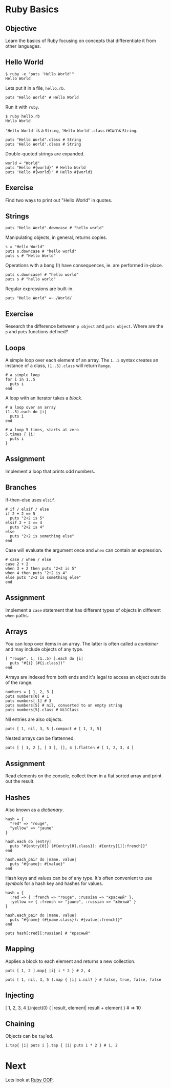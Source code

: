 Ruby Basics
===========

Objective
---------

Learn the basics of Ruby focusing on concepts that differentiate it from other languages.

Hello World
-----------

    $ ruby -e "puts 'Hello World'"
    Hello World

Lets put it in a file, `hello.rb`.

    puts "Hello World" # Hello World

Run it with `ruby`.

    $ ruby hello.rb
    Hello World

`'Hello World'` is a `String`, `'Hello World'.class` returns `String`.

    puts "Hello World".class # String
    puts 'Hello World'.class # String

Double-quoted strings are expanded.

    world = "World"
    puts "Hello #{world}" # Hello World
    puts 'Hello #{world}' # Hello #{world}

Exercise
--------

Find two ways to print out "Hello World" in quotes.

Strings
-------

    puts "Hello World".downcase # "hello world"

Manipulating objects, in general, returns copies.

    s = "Hello World"
    puts s.downcase # "hello world"
    puts s # "Hello World"

Operations with a bang (!) have consequences, ie. are performed in-place.

    puts s.downcase! # "hello world"
    puts s # "hello world"

Regular expressions are built-in.

    puts "Hello World" =~ /World/

Exercise
--------

Research the difference between `p object` and `puts object`. Where are the `p` and `puts` functions defined?

Loops
-----

A simple loop over each element of an array. The `1..5` syntax creates an instance of a class, `(1..5).class` will return `Range`.

    # a simple loop
    for i in 1..5
      puts i
    end

A loop with an iterator takes a *block*. 

    # a loop over an array
    (1..5).each do |i|
      puts i
    end

    # a loop 5 times, starts at zero
    5.times { |i|
      puts i
    }

Assignment
----------

Implement a loop that prints odd numbers.

Branches
--------

If-then-else uses `elsif`.

    # if / elsif / else
    if 2 + 2 == 5
      puts "2+2 is 5"
    elsif 2 + 2 == 4
      puts "2+2 is 4"
    else
      puts "2+2 is something else"
    end

Case will evaluate the argument once and `when` can contain an expression.

    # case / when / else
    case 2 + 2
    when 3 + 2 then puts "2+2 is 5"
    when 4 then puts "2+2 is 4"
    else puts "2+2 is something else"
    end

Assignment
----------

Implement a `case` statement that has different types of objects in different `when` paths. 

Arrays
------

You can loop over items in an array. The latter is often called a *container* and may include objects of any type.

    [ "rouge", 1, (1..5) ].each do |i|
      puts "#{i} (#{i.class})"
    end

Arrays are indexed from both ends and it's legal to access an object outside of the range.

    numbers = [ 1, 2, 3 ]
    puts numbers[0] # 1
    puts numbers[-1] # 3
    puts numbers[5] # nil, converted to an empty string
    puts numbers[5].class # NilClass

Nil entries are also objects.

    puts [ 1, nil, 3, 5 ].compact # [ 1, 3, 5]

Nested arrays can be flattenned.

    puts [ [ 1, 2 ], [ 3 ], [], 4 ].flatten # [ 1, 2, 3, 4 ]

Assignment
----------

Read elements on the console, collect them in a flat sorted array and print out the result.

Hashes
------

Also known as a *dictionary*. 

    hash = { 
      "red" => "rouge",
      "yellow" => "jaune"
    }

    hash.each do |entry|
      puts "#{entry[0]} (#{entry[0].class}): #{entry[1][:french]}"
    end

    hash.each_pair do |name, value|
      puts "#{name}: #{value}"
    end

Hash keys and values can be of any type. It's often convenient to use *symbols* for a hash key and hashes for values.

    hash = { 
      :red => { :french => "rouge", :russian => "красный" },
      :yellow => { :french => "jaune", :russian => "жёлтый" }
    }

    hash.each_pair do |name, value|
      puts "#{name} (#{name.class}): #{value[:french]}"
    end

    puts hash[:red][:russian] # "красный"

Mapping
-------

Applies a block to each element and returns a new collection.

    puts [ 1, 2 ].map{ |i| i * 2 } # 2, 4

    puts [ 1, nil, 3, 5 ].map { |i| i.nil? } # false, true, false, false

Injecting
---------

  [ 1, 2, 3, 4 ].inject(0) { |result, element| result + element } # => 10

Chaining
-------

Objects can be `tap`'ed.

    1.tap{ |i| puts i }.tap { |i| puts i * 2 } # 1, 2

Next
====

Lets look at [Ruby OOP](5-ruby-oop.md).

